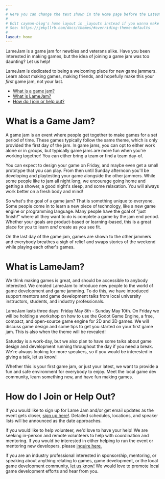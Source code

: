 ```yaml
---
#
# Here you can change the text shown in the Home page before the Latest Posts section.
#
# Edit cayman-blog's home layout in _layouts instead if you wanna make some changes
# See: https://jekyllrb.com/docs/themes/#overriding-theme-defaults
#
layout: home
---
```


LameJam is a game jam for newbies and veterans alike. Have you been interested in making games, but the
idea of joining a game jam was too daunting? Let us help!

LameJam is dedicated to being a welcoming place for new game jammers. Learn about making games, making friends,
and hopefully make this your *first* game jam, not your last.

* [What is a game jam?](#what-is-a-game-jam)
* [What is LameJam?](#what-is-lamejam)
* [How do I join or help out?](#how-do-i-join-or-help-out)

# What is a Game Jam?

A game jam is an event where people get together to make games for a set period of time.
These games typically follow the same theme, which is only provided the first day of the jam.
In game jams, you can opt to either work alone or in groups, but typically game jams are more fun when you're working together! You can either 
bring a team or find a team day-of. 

You can expect to design your game on Friday, and maybe even get a small prototype that you can play. From then until Sunday
afternoon you'll be developing and playtesting your game alongside the other jammers. While some people like to jam all night long,
we encourage going home and getting a shower, a good night's sleep, and some relaxation. You will always work better on a 
fresh body and mind!

So what's the goal of a game jam? That is something unique to everyone. Some people come in to learn a new
piece of technology, like a new game engine or programming language. Many people have the goal of "just finish!" where 
all they want to do is complete a game by the jam end period. Whether your goals are product-based or learning-based,
this is a great place for you to learn *and* create as you see fit.

On the last day of the game jam, games are shown to the other jammers and everybody breathes a sigh of relief and
swaps stories of the weekend while playing each other's games. 

# What is LameJam?

We think making games is great, and should be accessible to anybody interested. We created LameJam to introduce
new people to the world of game development and game jamming. To do this, we have introduced support mentors and 
game development talks from local university instructors, students, and industry professionals. 

LameJam lasts three days: Friday May 8th - Sunday May 10th. On Friday we will be holding a workshop on how to use
the Godot Game Engine, a free, compact, and open-source game engine for 2D and 3D games. We will discuss game design and
some tips to get you started on your first game jam. This is also when the theme will be revealed!

Saturday is a work-day, but we also plan to have some talks about game design and development running throughout the day
if you need a break. We're always looking for more speakers, so if you would be interested in giving a talk, let us know!

Whether this is your first game jam, or just your latest, we want to provide a fun and safe environment for everybody to 
enjoy. Meet the local game dev community, learn something new, and have fun making games.

# How do I Join or Help Out?

If you would like to sign up for Lame Jam and/or get email updates as the event gets closer, [sign up here!](#). Detailed
schedules, locations, and speaker lists will be announced as the date approaches.

If you would like to help volunteer, we'd love to have your help! We are seeking in-person and remote volunteers to help with coordination 
and mentoring. If you would be interested in either helping to run the event or mentoring new developers, please [inquire here.](#)

If you are an industry professional interested in sponsorship, mentoring, or speaking about anything relating to games, game development,
or the local game development community, [let us know!](#) We would love to promote local game development efforts and hear from you.
